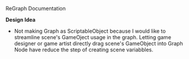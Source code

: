 ReGraph Documentation

__Design Idea__
- Not making Graph as ScriptableObject because I would like to streamline scene's GameOject usage in the graph. Letting game designer or game artist directly drag scene's GameObject into Graph Node have reduce the step of creating scene variabbles.